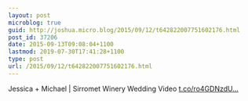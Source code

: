 ```yaml
---
layout: post
microblog: true
guid: http://joshua.micro.blog/2015/09/12/t642822007751602176.html
post_id: 37206
date: 2015-09-13T09:08:04+1100
lastmod: 2019-07-30T17:41:28+1100
type: post
url: /2015/09/12/t642822007751602176.html
---
```

Jessica + Michael | Sirromet Winery Wedding Video [t.co/ro4GDNzdU...](http://t.co/ro4GDNzdU5)
